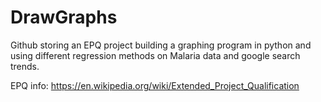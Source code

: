 # DrawGraphs

Github storing an EPQ project building a graphing program in python and using different regression methods on Malaria data and google search trends.

EPQ info: https://en.wikipedia.org/wiki/Extended_Project_Qualification
